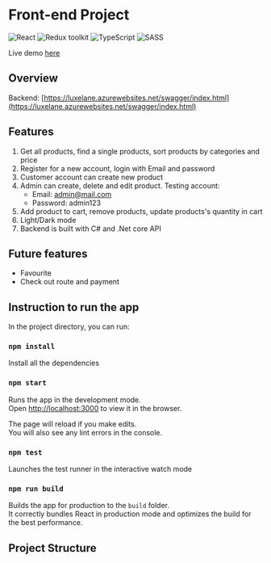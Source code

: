 # Front-end Project

![React](https://img.shields.io/badge/React-v.18-blue)
![Redux toolkit](https://img.shields.io/badge/Redux-v.1.9-purple)
![TypeScript](https://img.shields.io/badge/TypeScript-v.4.9-green)
![SASS](https://img.shields.io/badge/SASS-v.4.9-hotpink)

Live demo [here](https://luxelane.netlify.app/)

## Overview

Backend: [https://luxelane.azurewebsites.net/swagger/index.html](https://luxelane.azurewebsites.net/swagger/index.html)

## Features

1. Get all products, find a single products, sort products by categories and price
2. Register for a new account, login with Email and password
3. Customer account can create new product
4. Admin can create, delete and edit product. Testing account:
   - Email: admin@mail.com
   - Password: admin123
5. Add product to cart, remove products, update products's quantity in cart
6. Light/Dark mode
7. Backend is built with C# and .Net core API

## Future features


- Favourite
- Check out route and payment


## Instruction to run the app

In the project directory, you can run:

### `npm install`

Install all the dependencies

### `npm start`

Runs the app in the development mode.\
Open [http://localhost:3000](http://localhost:3000) to view it in the browser.

The page will reload if you make edits.\
You will also see any lint errors in the console.

### `npm test`

Launches the test runner in the interactive watch mode

### `npm run build`

Builds the app for production to the `build` folder.\
It correctly bundles React in production mode and optimizes the build for the best performance.

## Project Structure

```


```
